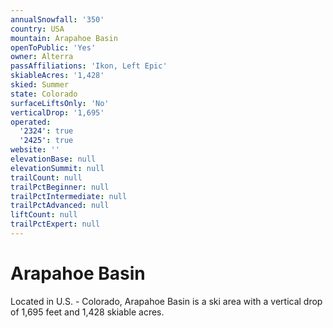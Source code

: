 ```yaml
---
annualSnowfall: '350'
country: USA
mountain: Arapahoe Basin
openToPublic: 'Yes'
owner: Alterra
passAffiliations: 'Ikon, Left Epic'
skiableAcres: '1,428'
skied: Summer
state: Colorado
surfaceLiftsOnly: 'No'
verticalDrop: '1,695'
operated:
  '2324': true
  '2425': true
website: ''
elevationBase: null
elevationSummit: null
trailCount: null
trailPctBeginner: null
trailPctIntermediate: null
trailPctAdvanced: null
liftCount: null
trailPctExpert: null
---
```



# Arapahoe Basin

Located in U.S. - Colorado, Arapahoe Basin is a ski area with a vertical drop of 1,695 feet and 1,428 skiable acres.
